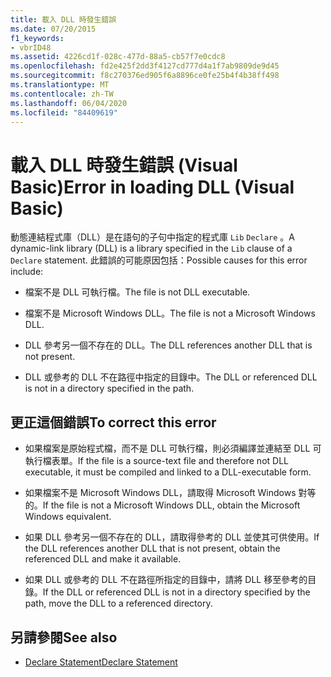 ```yaml
---
title: 載入 DLL 時發生錯誤
ms.date: 07/20/2015
f1_keywords:
- vbrID48
ms.assetid: 4226cd1f-028c-477d-88a5-cb57f7e0cdc8
ms.openlocfilehash: fd2e425f2dd3f4127cd777d4a1f7ab9809de9d45
ms.sourcegitcommit: f8c270376ed905f6a8896ce0fe25b4f4b38ff498
ms.translationtype: MT
ms.contentlocale: zh-TW
ms.lasthandoff: 06/04/2020
ms.locfileid: "84409619"
---
```

# <a name="error-in-loading-dll-visual-basic"></a><span data-ttu-id="9c698-102">載入 DLL 時發生錯誤 (Visual Basic)</span><span class="sxs-lookup"><span data-stu-id="9c698-102">Error in loading DLL (Visual Basic)</span></span>
<span data-ttu-id="9c698-103">動態連結程式庫（DLL）是在語句的子句中指定的程式庫 `Lib` `Declare` 。</span><span class="sxs-lookup"><span data-stu-id="9c698-103">A dynamic-link library (DLL) is a library specified in the `Lib` clause of a `Declare` statement.</span></span> <span data-ttu-id="9c698-104">此錯誤的可能原因包括：</span><span class="sxs-lookup"><span data-stu-id="9c698-104">Possible causes for this error include:</span></span>  
  
- <span data-ttu-id="9c698-105">檔案不是 DLL 可執行檔。</span><span class="sxs-lookup"><span data-stu-id="9c698-105">The file is not DLL executable.</span></span>  
  
- <span data-ttu-id="9c698-106">檔案不是 Microsoft Windows DLL。</span><span class="sxs-lookup"><span data-stu-id="9c698-106">The file is not a Microsoft Windows DLL.</span></span>  
  
- <span data-ttu-id="9c698-107">DLL 參考另一個不存在的 DLL。</span><span class="sxs-lookup"><span data-stu-id="9c698-107">The DLL references another DLL that is not present.</span></span>  
  
- <span data-ttu-id="9c698-108">DLL 或參考的 DLL 不在路徑中指定的目錄中。</span><span class="sxs-lookup"><span data-stu-id="9c698-108">The DLL or referenced DLL is not in a directory specified in the path.</span></span>  
  
## <a name="to-correct-this-error"></a><span data-ttu-id="9c698-109">更正這個錯誤</span><span class="sxs-lookup"><span data-stu-id="9c698-109">To correct this error</span></span>  
  
- <span data-ttu-id="9c698-110">如果檔案是原始程式檔，而不是 DLL 可執行檔，則必須編譯並連結至 DLL 可執行檔表單。</span><span class="sxs-lookup"><span data-stu-id="9c698-110">If the file is a source-text file and therefore not DLL executable, it must be compiled and linked to a DLL-executable form.</span></span>  
  
- <span data-ttu-id="9c698-111">如果檔案不是 Microsoft Windows DLL，請取得 Microsoft Windows 對等的。</span><span class="sxs-lookup"><span data-stu-id="9c698-111">If the file is not a Microsoft Windows DLL, obtain the Microsoft Windows equivalent.</span></span>  
  
- <span data-ttu-id="9c698-112">如果 DLL 參考另一個不存在的 DLL，請取得參考的 DLL 並使其可供使用。</span><span class="sxs-lookup"><span data-stu-id="9c698-112">If the DLL references another DLL that is not present, obtain the referenced DLL and make it available.</span></span>  
  
- <span data-ttu-id="9c698-113">如果 DLL 或參考的 DLL 不在路徑所指定的目錄中，請將 DLL 移至參考的目錄。</span><span class="sxs-lookup"><span data-stu-id="9c698-113">If the DLL or referenced DLL is not in a directory specified by the path, move the DLL to a referenced directory.</span></span>  
  
## <a name="see-also"></a><span data-ttu-id="9c698-114">另請參閱</span><span class="sxs-lookup"><span data-stu-id="9c698-114">See also</span></span>

- [<span data-ttu-id="9c698-115">Declare Statement</span><span class="sxs-lookup"><span data-stu-id="9c698-115">Declare Statement</span></span>](../statements/declare-statement.md)
